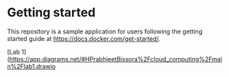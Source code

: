 # Getting started

This repository is a sample application for users following the getting started guide at https://docs.docker.com/get-started/.

[Lab 1](https://app.diagrams.net/#HPrabhjeetBissora%2Fcloud_computing%2Fmain%2Flab1.drawio

